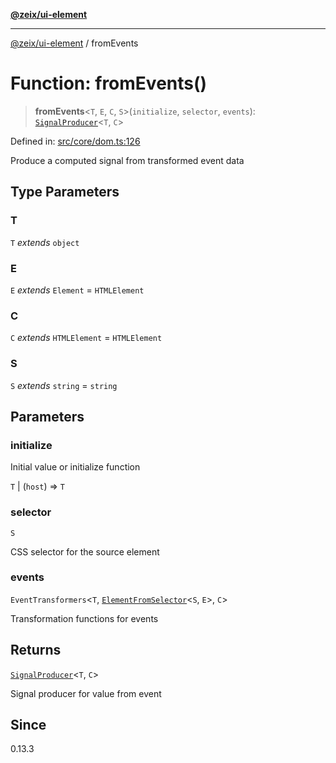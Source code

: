 [**@zeix/ui-element**](../README.md)

***

[@zeix/ui-element](../globals.md) / fromEvents

# Function: fromEvents()

> **fromEvents**\<`T`, `E`, `C`, `S`\>(`initialize`, `selector`, `events`): [`SignalProducer`](../type-aliases/SignalProducer.md)\<`T`, `C`\>

Defined in: [src/core/dom.ts:126](https://github.com/zeixcom/ui-element/blob/e1c0693393151dbc67087d7dde9d2a2f9e7dd58b/src/core/dom.ts#L126)

Produce a computed signal from transformed event data

## Type Parameters

### T

`T` *extends* `object`

### E

`E` *extends* `Element` = `HTMLElement`

### C

`C` *extends* `HTMLElement` = `HTMLElement`

### S

`S` *extends* `string` = `string`

## Parameters

### initialize

Initial value or initialize function

`T` | (`host`) => `T`

### selector

`S`

CSS selector for the source element

### events

`EventTransformers`\<`T`, [`ElementFromSelector`](../type-aliases/ElementFromSelector.md)\<`S`, `E`\>, `C`\>

Transformation functions for events

## Returns

[`SignalProducer`](../type-aliases/SignalProducer.md)\<`T`, `C`\>

Signal producer for value from event

## Since

0.13.3
